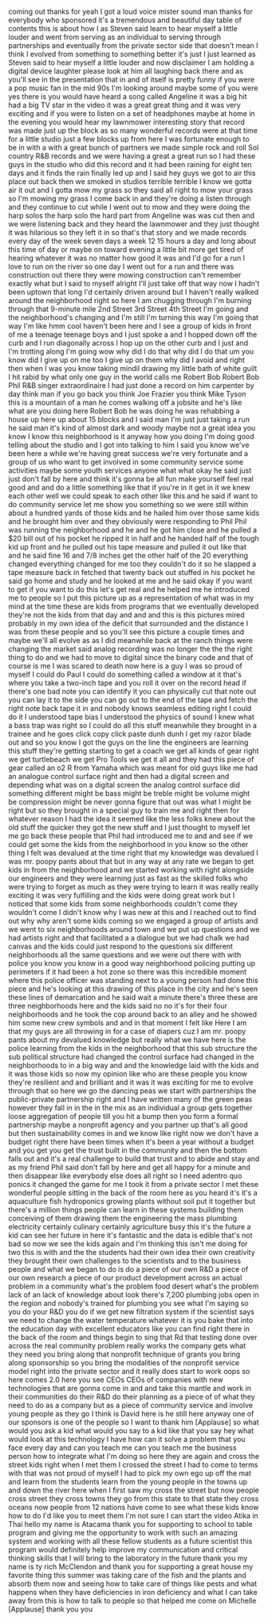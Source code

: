 
coming out thanks for yeah I got a loud
voice mister sound man
thanks for everybody who sponsored it&#39;s
a tremendous and beautiful day table of
contents this is about how I as Steven
said learn to hear myself a little
louder and went from serving as an
individual to serving through
partnerships and eventually from the
private sector side that doesn&#39;t mean I
think I evolved from something to
something better it&#39;s just I just
learned as Steven said to hear myself a
little louder
and now disclaimer I am holding a
digital device laughter please look at
him all laughing back there and as
you&#39;ll see in the presentation that in
and of itself is pretty funny if you
were a pop music fan in the mid 90s I&#39;m
looking around maybe some of you were
yes there is you would have heard a song
called Angeline it was a big hit had a
big TV star in the video it was a great
great thing and it was very exciting and
if you were to listen on a set of
headphones maybe at home in the evening
you would hear my lawnmower interesting
story that record was made just up the
block as so many wonderful records were
at that time for a little studio just a
few blocks up from here I was fortunate
enough to be in with a with a great
bunch of partners we made simple rock
and roll Sol country R&amp;B records and we
were having a great a great run so I had
these guys in the studio who did this
record and it had been raining for eight
ten days and it finds the rain finally
led up and I said hey guys we got to air
this place out back then we smoked in
studios terrible terrible I know we
gotta air it out and I gotta mow my
grass so they said all right to mow your
grass so I&#39;m mowing my grass I come back
in and they&#39;re doing a listen through
and they continue to cut while I went
out to mow and they were doing the harp
solos the harp solo the hard part from
Angeline was was cut then and we were
listening back and they heard the
lawnmower and they just thought it was
hilarious so they left it in so that&#39;s
that story and we made records every day
of the week seven days a week 12 15
hours a day and long about this time of
day or maybe on toward evening a little
bit more
get tired of hearing whatever it was no
matter how good it was and I&#39;d go for a
run I love to run on the river so one
day I went out for a run and there was
construction out there they were mowing
construction can&#39;t remember exactly what
but I said to myself alright I&#39;ll just
take off that way now I hadn&#39;t been
uptown that long I&#39;d certainly driven
around but I haven&#39;t really walked
around the neighborhood right so here I
am chugging through I&#39;m burning through
that 9-minute mile 2nd Street 3rd Street
4th Street I&#39;m going and the
neighborhood&#39;s changing and I&#39;m still
I&#39;m turning this way I&#39;m going that way
I&#39;m like hmm cool haven&#39;t been here and
I see a group of kids in front of me a
teenage teenage boys and I just spoke a
and I hopped down off the curb and I run
diagonally across I hop up on the other
curb and I just and I&#39;m trotting along
I&#39;m going wow why did I do that why did
I do that um you know did I give up on
me too I give up on them why did I avoid
and right then when I was you know
taking mindil drawing my little bath of
white guilt I hit rabid by what only one
guy in the world calls me Robert Bob
Robert Bob Phil R&amp;B singer
extraordinaire I had just done a record
on him carpenter by day think man if you
go back you think Joe Frazier you think
Mike Tyson this is a mountain of a man
he comes walking off a jobsite and he&#39;s
like what are you doing here Robert Bob
he was doing he was rehabbing a house up
here up about 15 blocks and I said man
I&#39;m just just taking a run he said man
it&#39;s kind of almost dark and woody maybe
not a great idea you know I know this
neighborhood is it anyway how you doing
I&#39;m doing good telling about the studio
and I got into talking to him I said you
know we&#39;ve been here a while we&#39;re
having great success we&#39;re very
fortunate and a group of us who want to
get involved in some community service
some activities maybe some youth
services anyone what what okay
he said just just don&#39;t fall by here and
think it&#39;s gonna be all fun make
yourself feel real good and and do a
little something like that if you&#39;re in
it get in it we knew each other well we
could speak to each other like this and
he said if
want to do community service let me show
you something so we were still within
about a hundred yards of those kids and
he hailed him over those same kids and
he brought him over and they obviously
were responding to Phil Phil was running
the neighborhood and he and he got him
close and he pulled a $20 bill out of
his pocket he ripped it in half and he
handed half of the tough kid up front
and he pulled out his tape measure and
pulled it out like that and he said fine
16 and 7/8 inches get the other half of
the 20 everything changed everything
changed for me too they couldn&#39;t do it
so he slapped a tape measure back in
fetched that twenty back out stuffed in
his pocket he said go home and study and
he looked at me and he said okay if you
want to get if you want to do this let&#39;s
get real and he helped me he introduced
me to people so I put this picture up as
a representation of what was in my mind
at the time these are kids from programs
that we eventually developed they&#39;re not
the kids from that day and and and this
is this pictures mired probably in my
own idea of the deficit that surrounded
and the distance I was from these people
and so you&#39;ll see this picture a couple
times and maybe we&#39;ll all evolve as as I
did meanwhile back at the ranch things
were changing the market said analog
recording was no longer the the the
right thing to do and we had to move to
digital since the binary code and that
of course is me I was scared to death
now here is a guy I was so proud of
myself I could do Paul I could do
something called a window at it that&#39;s
where you take a two-inch tape and you
roll it over on the record head if
there&#39;s one bad note you can identify it
you can physically cut that note out you
can lay it to the side you can go out to
the end of the tape and fetch the right
note back tape it in and nobody knows
seamless editing right I could do it I
understood tape bias
I understood the physics of sound I knew
what a bass trap was right so I could do
all this stuff meanwhile they brought in
a trainee and he goes click copy click
paste
dunh dunh I get my razor blade out and
so you know I got the guys on the line
the engineers are learning this stuff
they&#39;re getting starting to get a coach
we get all kinds of gear right we get
turtlebeach we get Pro Tools we get it
all and they had this piece of gear
called an o2 R from Yamaha which was
meant for old guys like me had an
analogue control surface right and then
had a digital screen and depending what
was on a digital screen the analog
control surface did something different
might be bass might be treble might be
volume might be compression might be
never gonna figure that out was what I
might be right but so they brought in a
special guy to train me and right then
for whatever reason I had the idea it
seemed like the less folks knew about
the old stuff the quicker they got the
new stuff and I just thought to myself
let me go back these people that Phil
had introduced me to and and see if we
could get some the kids from the
neighborhood in you know so the other
thing I felt was devalued at the time
right that my knowledge was devalued I
was mr. poopy pants about that but in
any way at any rate we began to get kids
in from the neighborhood and we started
working with right alongside our
engineers and they were learning just as
fast as the skilled folks who were
trying to forget as much as they were
trying to learn it was really really
exciting it was very fulfilling and the
kids were doing great work but I noticed
that some kids from some neighborhoods
couldn&#39;t come they wouldn&#39;t come I
didn&#39;t know why I was new at this and I
reached out to find out why why aren&#39;t
some kids coming so we engaged a group
of artists and we went to six
neighborhoods around town and we put up
questions and we had artists right and
that facilitated a a dialogue but we had
chalk we had canvas and the kids could
just respond to the questions six
different neighborhoods all the same
questions and we were out there with
with police you know you know in a good
way
neighborhood policing putting up
perimeters if it had been a hot zone so
there was this incredible moment where
this police officer was standing next to
a young person had done this piece and
he&#39;s looking at this drawing of this
place in the city and he&#39;s seen these
lines of demarcation and he said wait a
minute there&#39;s three
these are three neighborhoods here and
the kids said no no it&#39;s for their four
neighborhoods and he took the cop around
back to an alley and he showed him some
new crew symbols and and in that moment
I felt like Here I am that my guys are
all throwing in for a case of diapers
cuz I am mr. poopy pants about my
devalued knowledge but really what we
have here is the police learning from
the kids in the neighborhood that this
sub structure the sub political
structure had changed the control
surface had changed in the neighborhoods
to in a big way and and the knowledge
laid with the kids and it was those kids
so now my opinion like who are these
people you know they&#39;re resilient and
and brilliant and it was it was exciting
for me to evolve through that so here we
go the dancing peas we start with
partnerships the public-private
partnership right and I have written
many of the green peas however they fall
in in the in the mix as an individual a
group gets together loose aggregation of
people till you hit a bump then you form
a formal partnership maybe a nonprofit
agency and you partner up that&#39;s all
good but then sustainability comes in
and we know like right now we don&#39;t have
a budget right there have been times
when it&#39;s been a year without a budget
and you get you get the trust built in
the community and then the bottom falls
out and it&#39;s a real challenge to build
that trust and to abide and stay and as
my friend Phil said don&#39;t fall by here
and get all happy for a minute and then
disappear like everybody else does
all right so I need adentro quo ponics
it changed the game for me I took it
from a private sector I met these
wonderful people sitting in the back of
the room here as you heard it&#39;s it&#39;s a
aquaculture fish hydroponics growing
plants without soil put it together but
there&#39;s a million things people can
learn in these systems building them
conceiving of them drawing them the
engineering the mass plumbing
electricity certainly culinary certainly
agriculture busy
this it&#39;s the future a kid can see her
future in here it&#39;s fantastic and the
data is edible that&#39;s not bad so now we
see the kids again and I&#39;m thinking this
isn&#39;t me doing for two this is with and
the the students had their own idea
their own creativity they brought their
own challenges to the scientists and to
the business people and what we began to
do is do a piece of our own R&amp;D a piece
of our own research a piece of our
product development across an actual
problem in a community what&#39;s the
problem food desert what&#39;s the problem
lack of an lack of knowledge about look
there&#39;s 7,200 plumbing jobs open in the
region and nobody&#39;s trained for plumbing
you see what I&#39;m saying
so you do your R&amp;D you do if we get new
filtration system if the scientist says
we need to change the water temperature
whatever it is you bake that into the
education day with excellent educators
like you can find right there in the
back of the room and things begin to
sing that Rd that testing done over
across the real community problem really
works the company gets what they need
you bring along that nonprofit technique
of grants you bring along sponsorship so
you bring the modalities of the
nonprofit service model right into the
private sector and it really does start
to work oops so here comes 2.0 here you
see CEOs CEOs of companies with new
technologies that are gonna come in and
and take this mantle and work in their
communities do their R&amp;D do their
planning as a piece of of what they need
to do as a company but as a piece of
community service and involve young
people as they go I think is David here
is he still here anyway one of our
sponsors is one of the people so I want
to thank him
[Applause]
so what would you ask a kid what would
you say to a kid like that you say hey
what would look at this technology I
have how can it solve a problem that you
face every day and can you teach me can
you teach me the business person how to
integrate what I&#39;m doing so here they
are again and cross the street kids
right when I met them I crossed the
street I had to come to terms with that
was not proud of myself I had to pick my
own ego up off the mat and learn from
the students learn from the young people
in the towns up and down the river here
when I first saw my cross the street but
now people cross street they cross
towns they go from this state to that
state they cross oceans now people from
12 nations have come to see what these
kids know how to do I&#39;d like you to meet
them I&#39;m not sure I can start the video
Atika in Thai hello my name is Atacama
thank you for supporting to school to
table program and giving me the
opportunity to work with such an amazing
system and working with all these fellow
students as a future scientist this
program would definitely help improve my
communication and critical thinking
skills that I will bring to the
laboratory in the future thank you my
name is ty rich McClendon and thank you
for supporting a great house my favorite
thing this summer was taking care of the
fish and the plants and absorb them now
and seeing how to take care of things
like pests and what happens when they
have deficiencies in iron deficiency and
what I can take away from this is how to
talk to people so that helped me come on
Michelle
[Applause]
thank you
you
